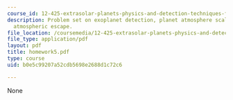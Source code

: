 ```yaml
---
course_id: 12-425-extrasolar-planets-physics-and-detection-techniques-fall-2007
description: Problem set on exoplanet detection, planet atmosphere scale height, and
  atmospheric escape.
file_location: /coursemedia/12-425-extrasolar-planets-physics-and-detection-techniques-fall-2007/b0e5c99207a52cdb5698e2688d1c72c6_homework5.pdf
file_type: application/pdf
layout: pdf
title: homework5.pdf
type: course
uid: b0e5c99207a52cdb5698e2688d1c72c6

---
```

None